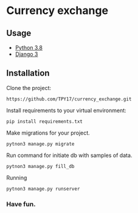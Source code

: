 # Currency exchange

## Usage
- [Python 3.8](https://www.python.org/)
- [Django 3](https://www.djangoproject.com/)

## Installation
Clone the project:
```
https://github.com/TPY17/currency_exchange.git
```
Install requirements to your virtual environment:
```
pip install requirements.txt
```
Make migrations for your project.
```
pytnon3 manage.py migrate
```
Run command for initiate db with samples of data.
```
pytnon3 manage.py fill_db
```
Running
```
pytnon3 manage.py runserver
```
### Have fun.

